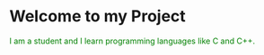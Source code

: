 <H1>Welcome to my Project</H1>
<p style="color: green;">I am a student and I learn programming languages like C and C++.</p>